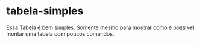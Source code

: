 # tabela-simples

Essa Tabela é bem simples.
Somente mesmo para mostrar como é possivel montar uma tabela com poucos comandos.
